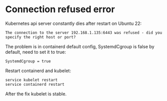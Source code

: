 # Connection refused error
Kubernetes api server constantly dies after restart on Ubuntu 22:

    The connection to the server 192.168.1.135:6443 was refused - did you specify the right host or port?

The problem is in containerd default config, SystemdCgroup is false by default, need to set it to true:

    SystemdCgroup = true

Restart containerd and kubelet:

    service kubelet restart
    service containerd restart

After the fix kubelet is stable.